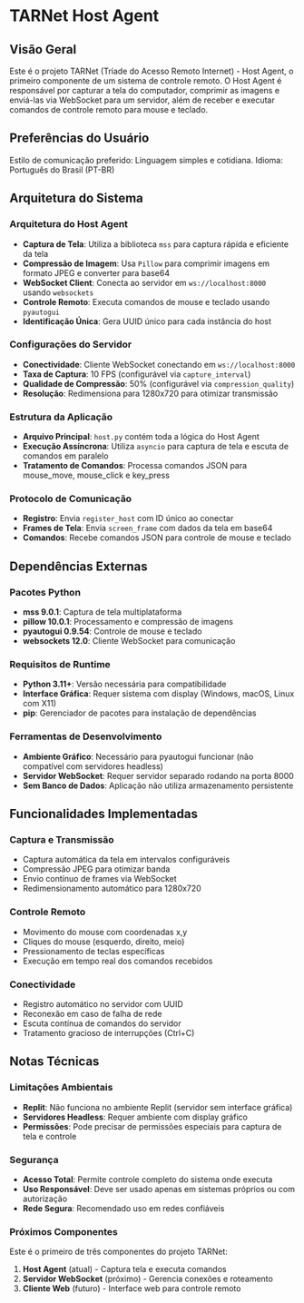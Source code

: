 # TARNet Host Agent

## Visão Geral

Este é o projeto TARNet (Tríade do Acesso Remoto Internet) - Host Agent, o primeiro componente de um sistema de controle remoto. O Host Agent é responsável por capturar a tela do computador, comprimir as imagens e enviá-las via WebSocket para um servidor, além de receber e executar comandos de controle remoto para mouse e teclado.

## Preferências do Usuário

Estilo de comunicação preferido: Linguagem simples e cotidiana.
Idioma: Português do Brasil (PT-BR)

## Arquitetura do Sistema

### Arquitetura do Host Agent
- **Captura de Tela**: Utiliza a biblioteca `mss` para captura rápida e eficiente da tela
- **Compressão de Imagem**: Usa `Pillow` para comprimir imagens em formato JPEG e converter para base64
- **WebSocket Client**: Conecta ao servidor em `ws://localhost:8000` usando `websockets`
- **Controle Remoto**: Executa comandos de mouse e teclado usando `pyautogui`
- **Identificação Única**: Gera UUID único para cada instância do host

### Configurações do Servidor
- **Conectividade**: Cliente WebSocket conectando em `ws://localhost:8000`
- **Taxa de Captura**: 10 FPS (configurável via `capture_interval`)
- **Qualidade de Compressão**: 50% (configurável via `compression_quality`)
- **Resolução**: Redimensiona para 1280x720 para otimizar transmissão

### Estrutura da Aplicação
- **Arquivo Principal**: `host.py` contém toda a lógica do Host Agent
- **Execução Assíncrona**: Utiliza `asyncio` para captura de tela e escuta de comandos em paralelo
- **Tratamento de Comandos**: Processa comandos JSON para mouse_move, mouse_click e key_press

### Protocolo de Comunicação
- **Registro**: Envia `register_host` com ID único ao conectar
- **Frames de Tela**: Envia `screen_frame` com dados da tela em base64
- **Comandos**: Recebe comandos JSON para controle de mouse e teclado

## Dependências Externas

### Pacotes Python
- **mss 9.0.1**: Captura de tela multiplataforma
- **pillow 10.0.1**: Processamento e compressão de imagens
- **pyautogui 0.9.54**: Controle de mouse e teclado
- **websockets 12.0**: Cliente WebSocket para comunicação

### Requisitos de Runtime
- **Python 3.11+**: Versão necessária para compatibilidade
- **Interface Gráfica**: Requer sistema com display (Windows, macOS, Linux com X11)
- **pip**: Gerenciador de pacotes para instalação de dependências

### Ferramentas de Desenvolvimento
- **Ambiente Gráfico**: Necessário para pyautogui funcionar (não compatível com servidores headless)
- **Servidor WebSocket**: Requer servidor separado rodando na porta 8000
- **Sem Banco de Dados**: Aplicação não utiliza armazenamento persistente

## Funcionalidades Implementadas

### Captura e Transmissão
- Captura automática da tela em intervalos configuráveis
- Compressão JPEG para otimizar banda
- Envio contínuo de frames via WebSocket
- Redimensionamento automático para 1280x720

### Controle Remoto
- Movimento do mouse com coordenadas x,y
- Cliques do mouse (esquerdo, direito, meio)
- Pressionamento de teclas específicas
- Execução em tempo real dos comandos recebidos

### Conectividade
- Registro automático no servidor com UUID
- Reconexão em caso de falha de rede
- Escuta contínua de comandos do servidor
- Tratamento gracioso de interrupções (Ctrl+C)

## Notas Técnicas

### Limitações Ambientais
- **Replit**: Não funciona no ambiente Replit (servidor sem interface gráfica)
- **Servidores Headless**: Requer ambiente com display gráfico
- **Permissões**: Pode precisar de permissões especiais para captura de tela e controle

### Segurança
- **Acesso Total**: Permite controle completo do sistema onde executa
- **Uso Responsável**: Deve ser usado apenas em sistemas próprios ou com autorização
- **Rede Segura**: Recomendado uso em redes confiáveis

### Próximos Componentes
Este é o primeiro de três componentes do projeto TARNet:
1. **Host Agent** (atual) - Captura tela e executa comandos
2. **Servidor WebSocket** (próximo) - Gerencia conexões e roteamento
3. **Cliente Web** (futuro) - Interface web para controle remoto